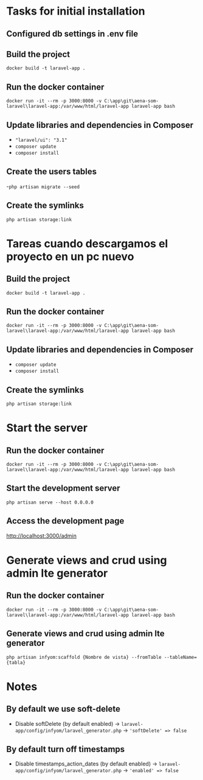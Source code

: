 # Tasks for initial installation
## Configured db settings in .env file
## Build the project
```docker build -t laravel-app .```
## Run the docker container
```docker run -it --rm -p 3000:8000 -v C:\app\git\aena-som-laravel\laravel-app:/var/www/html/laravel-app laravel-app bash```
## Update libraries and dependencies in Composer
- ```"laravel/ui": "3.1"```
- ```composer update```
- ```composer install```
## Create the users tables
-```php artisan migrate --seed```
## Create the symlinks
```php artisan storage:link```

# Tareas cuando descargamos el proyecto en un pc nuevo
## Build the project
```docker build -t laravel-app .```
## Run the docker container
```docker run -it --rm -p 3000:8000 -v C:\app\git\aena-som-laravel\laravel-app:/var/www/html/laravel-app laravel-app bash```
## Update libraries and dependencies in Composer
- ```composer update```
- ```composer install```
## Create the symlinks
```php artisan storage:link```

# Start the server
## Run the docker container
```docker run -it --rm -p 3000:8000 -v C:\app\git\aena-som-laravel\laravel-app:/var/www/html/laravel-app laravel-app bash```
## Start the development server
```php artisan serve --host 0.0.0.0```
## Access the development page
[http://localhost:3000/admin](http://localhost:3000/admin)


# Generate views and crud using admin lte generator
## Run the docker container
```docker run -it --rm -p 3000:8000 -v C:\app\git\aena-som-laravel\laravel-app:/var/www/html/laravel-app laravel-app bash```
## Generate views and crud using admin lte generator
```php artisan infyom:scaffold {Nombre de vista} --fromTable --tableName={tabla}```


# Notes
## By default we use soft-delete
- Disable softDelete (by default enabled) -> ```laravel-app/config/infyom/laravel_generator.php``` -> ```'softDelete' => false```
## By default turn off timestamps
- Disable timestamps_action_dates (by default enabled) -> ```laravel-app/config/infyom/laravel_generator.php``` -> ```'enabled' => false```